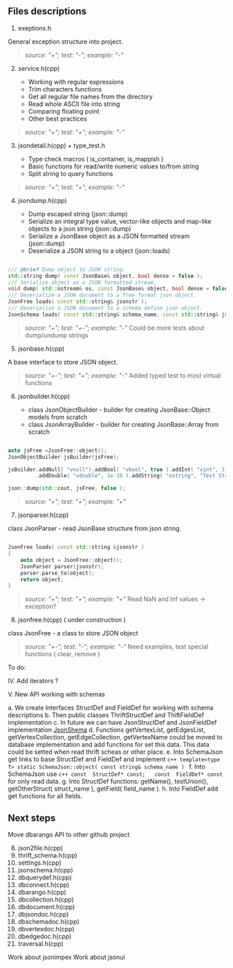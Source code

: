 ## Files descriptions

1. exeptions.h

General exception structure into project.

> _source: "+";    test: "-";  example: "-"_

2. service.h(cpp)

    - Working with regular expressions
    - Trim characters functions
    - Get all regular file names from the directory
    - Read whole ASCII file into string
    - Comparing floating point
    - Other best practices

> *source: "+";    test: "+";  example: "-"*

3. jsondetail.h(cpp)  + type_test.h

    - Type check macros  ( is_container, is_mappish )
    - Basic functions for read/write numeric values to/from string
    - Split string to query functions

> *source: "+";    test: "+";  example: "-"*

4. jsondump.h(cpp)

    - Dump escaped string (json::dump)
    - Serialize an integral type value,  vector-like objects and  map-like objects to a json string (json::dump)
    - Serialize a JsonBase object as a JSON formatted stream (json::dump)
    - Deserialize a JSON string to a object (json::loads)

```cpp

/// @brief Dump object to JSON string.
std::string dump( const JsonBase& object, bool dense = false );
/// Serialize object as a JSON formatted stream.
void dump( std::ostream& os, const JsonBase& object, bool dense = false );
/// Deserialize a JSON document to a free format json object.
JsonFree loads( const std::string& jsonstr );
/// Deserialize a JSON document to a schema define json object.
JsonSchema loads( const std::string& schema_name, const std::string& jsonstr );

```

> *source: "+";    test: "+-";  example: "-"*
> Could be more tests about dump/undump strings

5. jsonbase.h(cpp)

A base interface to store JSON object.


> *source: "+-";    test: "+";  example: "-"*
> Added typed test to most virtual functions

6. jsonbuilder.h(cpp)

    - class JsonObjectBuilder - builder for creating JsonBase::Object models from scratch
    - class JsonArrayBuilder -  builder for creating JsonBase::Array from scratch

```cpp

auto jsFree =JsonFree::object();
JsonObjectBuilder jsBuilder(jsFree);

jsBuilder.addNull( "vnull").addBool( "vbool", true ).addInt( "vint", 3 )
         .addDouble( "vdouble", 1e-10 ).addString( "vstring", "Test String" );

json::dump(std::cout, jsFree, false );

```

> *source: "+";    test: "+";  example: "+"*

7. jsonparser.h(cpp)

class JsonParser - read JsonBase structure from json string.

```cpp

JsonFree loads( const std::string &jsonstr )
{
    auto object = JsonFree::object();
    JsonParser parser(jsonstr);
    parser.parse_to(object);
    return object;
}

```
> *source: "+";  test: "+";  example: "+"*
> Read NaN and Inf values -> exception?

8. jsonfree.h(cpp)  ( under construction )

class JsonFree - a class to store JSON object


> *source: "+-";    test: "-";  example: "-"*
> Need examples, test special functions ( clear, remove )


To do:


IV. Add iterators ?

V. New API working with schemas

 a. We create Interfaces   StructDef and FieldDef  for working with schema descriptions
 b. Then public classes ThriftStructDef and ThiftFieldDef implementation
 c. In future we can have JsonStructDef and JsonFieldDef implementation [JsonShema](http://json-schema.org/)
 d. Functions getVertexList, getEdgesList, getVertexCollection, getEdgeCollection, getVertexName could be moved to database implementation and add functions for set this data. This data could be setted when read thrift scheas or other place.
 e. Into SchemaJson get links to base StructDef and FieldDef and implement ```c++ template<type T> static SchemaJson::object( const string& schema_name ) ```
 f. Into  SchemaJson use ```c++ const  StructDef* const;   const  FieldDef* const  ``` for only read data.
 g. Into  StructDef functions: getName(), testUnion(), getOtherStruct( struct_name ), getField( field_name ).
 h. Into FieldDef add get functions for all fields.

## Next steps

Move dbarango API to other github project

8. json2file.h(cpp)
9. thrift_schema.h(cpp)
10. settings.h(cpp)
11. jsonschema.h(cpp)
12. dbquerydef.h(cpp)
13. dbconnect.h(cpp)
14. dbarango.h(cpp)
15. dbcollection.h(cpp)
16. dbdocument.h(cpp)
17. dbjsondoc.h(cpp)
18. dbschemadoc.h(cpp)
19. dbvertexdoc.h(cpp)
20. dbedgedoc.h(cpp)
21. traversal.h(cpp)

Work about jsonimpex
Work about jsonui
